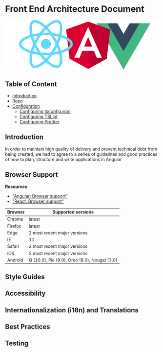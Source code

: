 # Front End Architecture Document

<img src="./assets/logo.png" width="960">

## Table of Content

- [Introduction](#Introduction)
- [Repo](#Repo)
- [Configuration](#Configuration)
  - [Configuring tsconfig.json](#Configuring-tsconfig.json)
  - [Configuring TSLint](#Configuring-TSLint)
  - [Configuring Prettier](#Configuring-Prettier)

## Introduction

In order to maintain high quality of delivery and prevent technical debt from being created, we had to agree to a series of guidelines and good practices of how to plan, structure and write applications in Angular

## Browser Support

**Resources**

- ["Angular: Browser support"](https://angular.io/guide/browser-support)
- ["React: Browser support"](https://create-react-app.dev/docs/supported-browsers-features/)

| Browser | Supported versions                            |
| ------- | --------------------------------------------- |
| Chrome  | latest                                        |
| Firefox | latest                                        |
| Edge    | 2 most recent major versions                  |
| IE      | 11                                            |
| Safari  | 2 most recent major versions                  |
| iOS     | 2 most recent major versions                  |
| Android | Q (10.0), Pie (9.0), Oreo (8.0), Nougat (7.0) |

## Style Guides

## Accessibility

## Internationalization (i18n) and Translations

## Best Practices

## Testing
